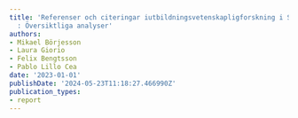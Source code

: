 ```yaml
---
title: 'Referenser och citeringar iutbildningsvetenskapligforskning i Sverige, 2001--2021
  : Översiktliga analyser'
authors:
- Mikael Börjesson
- Laura Giorio
- Felix Bengtsson
- Pablo Lillo Cea
date: '2023-01-01'
publishDate: '2024-05-23T11:18:27.466990Z'
publication_types:
- report
---
```

